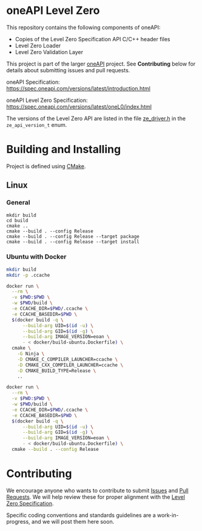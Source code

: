 # oneAPI Level Zero

This repository contains the following components of oneAPI:

- Copies of the Level Zero Specification API C/C++ header files
- Level Zero Loader
- Level Zero Validation Layer

This project is part of the larger [oneAPI](https://www.oneapi.com/) project.
See **Contributing** below for details about submitting issues and pull
requests.

oneAPI Specification: https://spec.oneapi.com/versions/latest/introduction.html

oneAPI Level Zero Specification: https://spec.oneapi.com/versions/latest/oneL0/index.html

The versions of the Level Zero API are listed in the file
[ze_driver.h](./include/core/ze_driver.h) in the `ze_api_version_t` enum.

# Building and Installing

Project is defined using [CMake](https://cmake.org/).

## Linux

### General

```
mkdir build
cd build
cmake ..
cmake --build . --config Release
cmake --build . --config Release --target package
cmake --build . --config Release --target install
```

### Ubuntu with Docker

```bash
mkdir build
mkdir -p .ccache

docker run \
  --rm \
  -v $PWD:$PWD \
  -w $PWD/build \
  -e CCACHE_DIR=$PWD/.ccache \
  -e CCACHE_BASEDIR=$PWD \
  $(docker build -q \
      --build-arg UID=$(id -u) \
      --build-arg GID=$(id -g) \
      --build-arg IMAGE_VERSION=eoan \
      - < docker/build-ubuntu.Dockerfile) \
  cmake \
    -G Ninja \
    -D CMAKE_C_COMPILER_LAUNCHER=ccache \
    -D CMAKE_CXX_COMPILER_LAUNCHER=ccache \
    -D CMAKE_BUILD_TYPE=Release \
    ..

docker run \
  --rm \
  -v $PWD:$PWD \
  -w $PWD/build \
  -e CCACHE_DIR=$PWD/.ccache \
  -e CCACHE_BASEDIR=$PWD \
  $(docker build -q \
      --build-arg UID=$(id -u) \
      --build-arg GID=$(id -g) \
      --build-arg IMAGE_VERSION=eoan \
      - < docker/build-ubuntu.Dockerfile) \
  cmake --build . --config Release
```

# Contributing

We encourage anyone who wants to contribute to submit
[Issues](https://github.com/oneapi-src/level-zero/issues) and
[Pull Requests](https://github.com/oneapi-src/level-zero/pulls). We will help
review these for proper alignment with the
[Level Zero Specification](https://spec.oneapi.com/versions/latest/oneL0/index.html).

Specific coding conventions and standards guidelines are a work-in-progress, and
we will post them here soon.
